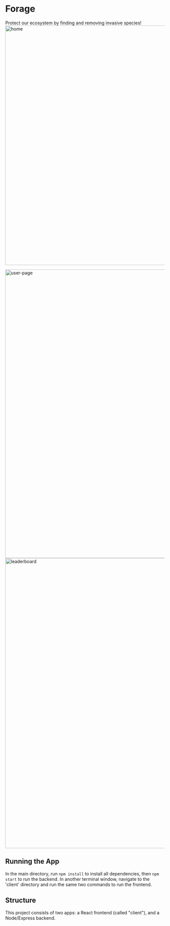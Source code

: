 # Forage

Protect our ecosystem by finding and removing invasive species!
<img width="757" alt="home" src="https://user-images.githubusercontent.com/67045178/233868800-8790ae3d-30f7-464d-8de3-bbdba3ef8c70.png">

<img width="912" alt="user-page" src="https://user-images.githubusercontent.com/67045178/233868775-0e4aadf4-613e-401f-ab3d-59fe122e6935.png">

<img width="917" alt="leaderboard" src="https://user-images.githubusercontent.com/67045178/233868768-bbf27374-8745-45b7-ac53-84c73f46821b.png">


## Running the App
In the main directory, run `npm install` to install all dependencies, then `npm start` to run the backend. In another terminal window, navigate to the 'client' directory and run the same two commands to run the frontend.

## Structure
This project consists of two apps: a React frontend (called "client"), and a Node/Express backend.
